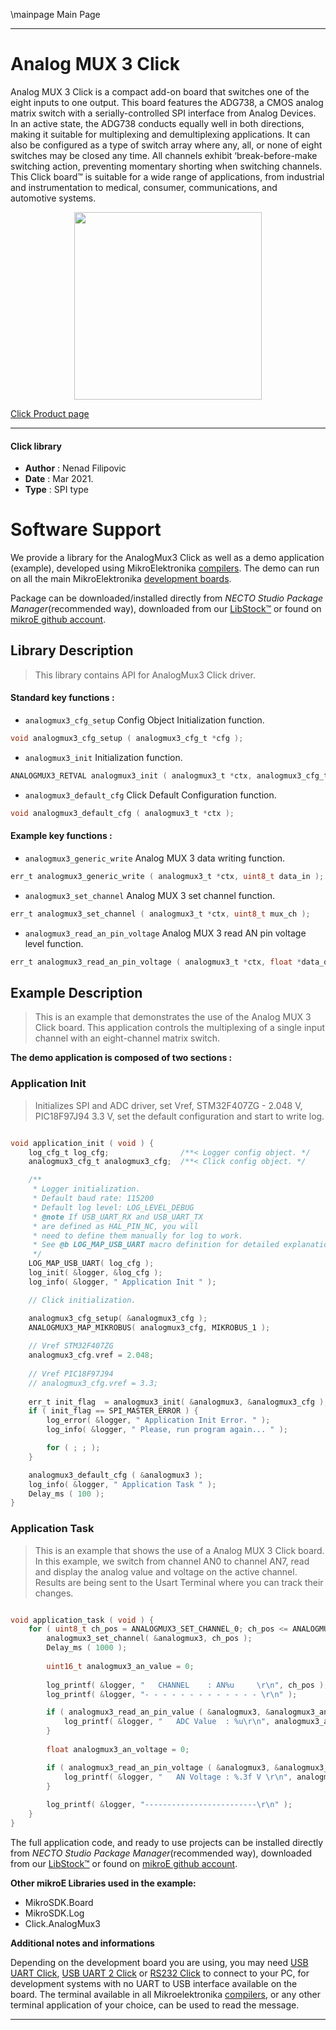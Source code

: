\mainpage Main Page

---
# Analog MUX 3 Click

Analog MUX 3 Click is a compact add-on board that switches one of the eight inputs to one output. This board features the ADG738, a CMOS analog matrix switch with a serially-controlled SPI interface from Analog Devices. In an active state, the ADG738 conducts equally well in both directions, making it suitable for multiplexing and demultiplexing applications. It can also be configured as a type of switch array where any, all, or none of eight switches may be closed any time. All channels exhibit ‘break-before-make switching action, preventing momentary shorting when switching channels. This Click board™ is suitable for a wide range of applications, from industrial and instrumentation to medical, consumer, communications, and automotive systems.

<p align="center">
  <img src="https://download.mikroe.com/images/click_for_ide/analog_mux_3_click.png" height=300px>
</p>

[Click Product page](https://www.mikroe.com/analog-mux-3-click)

---


#### Click library

- **Author**        : Nenad Filipovic
- **Date**          : Mar 2021.
- **Type**          : SPI type


# Software Support

We provide a library for the AnalogMux3 Click
as well as a demo application (example), developed using MikroElektronika
[compilers](https://www.mikroe.com/necto-studio).
The demo can run on all the main MikroElektronika [development boards](https://www.mikroe.com/development-boards).

Package can be downloaded/installed directly from *NECTO Studio Package Manager*(recommended way), downloaded from our [LibStock&trade;](https://libstock.mikroe.com) or found on [mikroE github account](https://github.com/MikroElektronika/mikrosdk_click_v2/tree/master/clicks).

## Library Description

> This library contains API for AnalogMux3 Click driver.

#### Standard key functions :

- `analogmux3_cfg_setup` Config Object Initialization function.
```c
void analogmux3_cfg_setup ( analogmux3_cfg_t *cfg );
```

- `analogmux3_init` Initialization function.
```c
ANALOGMUX3_RETVAL analogmux3_init ( analogmux3_t *ctx, analogmux3_cfg_t *cfg );
```

- `analogmux3_default_cfg` Click Default Configuration function.
```c
void analogmux3_default_cfg ( analogmux3_t *ctx );
```

#### Example key functions :

- `analogmux3_generic_write` Analog MUX 3 data writing function.
```c
err_t analogmux3_generic_write ( analogmux3_t *ctx, uint8_t data_in );
```

- `analogmux3_set_channel` Analog MUX 3 set channel function.
```c
err_t analogmux3_set_channel ( analogmux3_t *ctx, uint8_t mux_ch );
```

- `analogmux3_read_an_pin_voltage` Analog MUX 3 read AN pin voltage level function.
```c
err_t analogmux3_read_an_pin_voltage ( analogmux3_t *ctx, float *data_out );
```

## Example Description

> This is an example that demonstrates the use of the Analog MUX 3 Click board.
> This application controls the multiplexing of a single input channel
> with an eight-channel matrix switch.

**The demo application is composed of two sections :**

### Application Init

> Initializes SPI and ADC driver, set Vref, STM32F407ZG - 2.048 V, PIC18F97J94 3.3 V, 
> set the default configuration and start to write log.

```c

void application_init ( void ) {
    log_cfg_t log_cfg;                /**< Logger config object. */
    analogmux3_cfg_t analogmux3_cfg;  /**< Click config object. */

    /** 
     * Logger initialization.
     * Default baud rate: 115200
     * Default log level: LOG_LEVEL_DEBUG
     * @note If USB_UART_RX and USB_UART_TX 
     * are defined as HAL_PIN_NC, you will 
     * need to define them manually for log to work. 
     * See @b LOG_MAP_USB_UART macro definition for detailed explanation.
     */
    LOG_MAP_USB_UART( log_cfg );
    log_init( &logger, &log_cfg );
    log_info( &logger, " Application Init " );

    // Click initialization.

    analogmux3_cfg_setup( &analogmux3_cfg );
    ANALOGMUX3_MAP_MIKROBUS( analogmux3_cfg, MIKROBUS_1 );
    
    // Vref STM32F407ZG
    analogmux3_cfg.vref = 2.048;
    
    // Vref PIC18F97J94
    // analogmux3_cfg.vref = 3.3;
    
    err_t init_flag  = analogmux3_init( &analogmux3, &analogmux3_cfg );
    if ( init_flag == SPI_MASTER_ERROR ) {
        log_error( &logger, " Application Init Error. " );
        log_info( &logger, " Please, run program again... " );

        for ( ; ; );
    }

    analogmux3_default_cfg ( &analogmux3 );
    log_info( &logger, " Application Task " );
    Delay_ms ( 100 );
}

```

### Application Task

> This is an example that shows the use of a Analog MUX 3 Click board.
> In this example, we switch from channel AN0 to channel AN7, 
> read and display the analog value and voltage on the active channel.
> Results are being sent to the Usart Terminal where you can track their changes.

```c

void application_task ( void ) {
    for ( uint8_t ch_pos = ANALOGMUX3_SET_CHANNEL_0; ch_pos <= ANALOGMUX3_SET_CHANNEL_7; ch_pos++ ) {
        analogmux3_set_channel( &analogmux3, ch_pos );
        Delay_ms ( 1000 );
        
        uint16_t analogmux3_an_value = 0;
    
        log_printf( &logger, "   CHANNEL    : AN%u     \r\n", ch_pos );
        log_printf( &logger, "- - - - - - - - - - - - - \r\n" );

        if ( analogmux3_read_an_pin_value ( &analogmux3, &analogmux3_an_value ) != ADC_ERROR ) {
            log_printf( &logger, "   ADC Value  : %u\r\n", analogmux3_an_value );
        }
    
        float analogmux3_an_voltage = 0;

        if ( analogmux3_read_an_pin_voltage ( &analogmux3, &analogmux3_an_voltage ) != ADC_ERROR ) {
            log_printf( &logger, "   AN Voltage : %.3f V \r\n", analogmux3_an_voltage );
        }
        
        log_printf( &logger, "-------------------------\r\n" );
    }   
}

```

The full application code, and ready to use projects can be installed directly from *NECTO Studio Package Manager*(recommended way), downloaded from our [LibStock&trade;](https://libstock.mikroe.com) or found on [mikroE github account](https://github.com/MikroElektronika/mikrosdk_click_v2/tree/master/clicks).

**Other mikroE Libraries used in the example:**

- MikroSDK.Board
- MikroSDK.Log
- Click.AnalogMux3

**Additional notes and informations**

Depending on the development board you are using, you may need
[USB UART Click](http://shop.mikroe.com/usb-uart-click),
[USB UART 2 Click](http://shop.mikroe.com/usb-uart-2-click) or
[RS232 Click](http://shop.mikroe.com/rs232-click) to connect to your PC, for
development systems with no UART to USB interface available on the board. The
terminal available in all Mikroelektronika
[compilers](http://shop.mikroe.com/compilers), or any other terminal application
of your choice, can be used to read the message.

---

